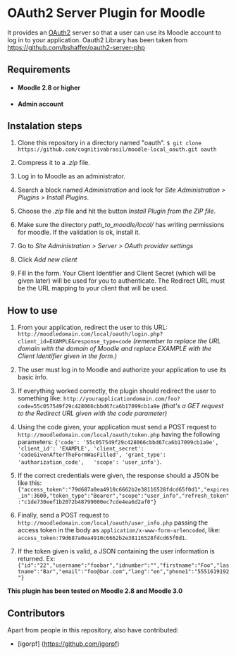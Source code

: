 # OAuth2 Server Plugin for Moodle

It provides an [OAuth2](https://tools.ietf.org/html/rfc6749 "RFC6749") server so that a user can use its Moodle account to log in to your application.
Oauth2 Library has been taken from https://github.com/bshaffer/oauth2-server-php

## Requirements
* #### Moodle 2.8 or higher
* #### Admin account

## Instalation steps
1. Clone this repository in a directory named "oauth".  `$ git clone https://github.com/cognitivabrasil/moodle-local_oauth.git oauth`

2. Compress it to a _.zip_ file.

3. Log in to Moodle as an administrator.

4. Search a block named _Administration_ and look for _Site Administration > Plugins > Install Plugins_.

5. Choose the _.zip_ file and hit the button _Install Plugin from the ZIP file_.

6. Make sure the directory *path_to_moodle/local/* has writing permissions for moodle. If the validation is ok, install it.

7. Go to *Site Administration > Server > OAuth provider settings*

8. Click *Add new client*

9. Fill in the form. Your Client Identifier and Client Secret (which will be given later) will be used for you to authenticate. The Redirect URL must be the URL mapping to your client that will be used.

## How to use

1. From your application, redirect the user to this URL: `http://moodledomain.com/local/oauth/login.php?client_id=EXAMPLE&response_type=code` *(remember to replace the URL domain with the domain of Moodle and replace EXAMPLE with the Client Identifier given in the form.)*

2. The user must log in to Moodle and authorize your application to use its basic info.

3. If everything worked correctly, the plugin should redirect the user to something like: `http://yourapplicationdomain.com/foo?code=55c057549f29c428066cbbd67ca6b17099cb1a9e` *(that's a GET request to the Redirect URL given with the code parameter)*

4. Using the code given, your application must send a POST request to `http://moodledomain.com/local/oauth/token.php`  having the following parameters: `{'code': '55c057549f29c428066cbbd67ca6b17099cb1a9e', 'client_id': 'EXAMPLE', 'client_secret': 'codeGivenAfterTheFormWasFilled', 'grant_type': 'authorization_code',   'scope': 'user_info'}`.

5. If the correct credentials were given, the response should a JSON be like this: `{"access_token":"79d687a0ea4910c6662b2e38116528fdcd65f0d1","expires_in":3600,"token_type":"Bearer","scope":"user_info","refresh_token":"c1de730eef1b2072b48799000ec7cde4ea6d2af0"}`

6. Finally, send a POST request to `http://moodledomain.com/local/oauth/user_info.php` passing the access token in the body as `application/x-www-form-urlencoded`, like: `access_token:79d687a0ea4910c6662b2e38116528fdcd65f0d1`.

7. If the token given is valid, a JSON containing the user information is returned. Ex: `{"id":"22","username":"foobar","idnumber":"","firstname":"Foo","lastname":"Bar","email":"foo@bar.com","lang":"en","phone1":"5551619192"}`



**This plugin has been tested on Moodle 2.8 and Moodle 3.0**


## Contributors
Apart from people in this repository, also have contributed:

- [igorpf] (https://github.com/igorpf)


